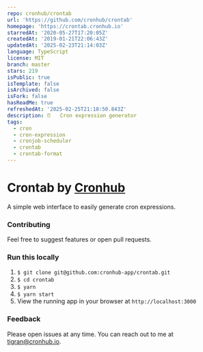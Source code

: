 ```yaml
---
repo: cronhub/crontab
url: 'https://github.com/cronhub/crontab'
homepage: 'https://crontab.cronhub.io'
starredAt: '2020-05-27T17:20:05Z'
createdAt: '2019-01-21T22:06:43Z'
updatedAt: '2025-02-23T21:14:03Z'
language: TypeScript
license: MIT
branch: master
stars: 219
isPublic: true
isTemplate: false
isArchived: false
isFork: false
hasReadMe: true
refreshedAt: '2025-02-25T21:18:50.843Z'
description: ⏰   Cron expression generator
tags:
  - cron
  - cron-expression
  - cronjob-scheduler
  - crontab
  - crontab-format
---
```


# Crontab by [Cronhub](https://cronhub.io?ref=github)
A simple web interface to easily generate cron expressions.

### Contributing
Feel free to suggest features or open pull requests.

### Run this locally
1. `$ git clone git@github.com:cronhub-app/crontab.git`
2. `$ cd crontab`
3. `$ yarn`
4. `$ yarn start`
5. View the running app in your browser at `http://localhost:3000`


### Feedback
Please open issues at any time. You can reach out to me at tigran@cronhub.io.
